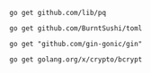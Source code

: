 
`go get github.com/lib/pq`

`go get github.com/BurntSushi/toml`
 
`go get "github.com/gin-gonic/gin"`   

`go get golang.org/x/crypto/bcrypt`
